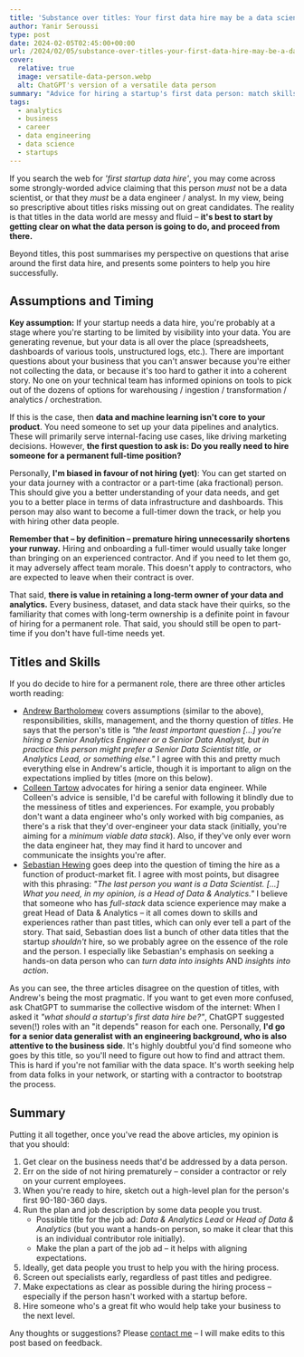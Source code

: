 ```yaml
---
title: 'Substance over titles: Your first data hire may be a data scientist'
author: Yanir Seroussi
type: post
date: 2024-02-05T02:45:00+00:00
url: /2024/02/05/substance-over-titles-your-first-data-hire-may-be-a-data-scientist/
cover:
  relative: true
  image: versatile-data-person.webp
  alt: ChatGPT's version of a versatile data person
summary: "Advice for hiring a startup's first data person: match skills to business needs, consider contractors, and get help from data people."
tags:
  - analytics
  - business
  - career
  - data engineering
  - data science
  - startups
---
```


If you search the web for _'first startup data hire'_, you may come across some strongly-worded advice claiming that this person _must_ not be a data scientist, or that they _must_ be a data engineer / analyst. In my view, being so prescriptive about titles risks missing out on great candidates. The reality is that titles in the data world are messy and fluid &ndash; **it's best to start by getting clear on what the data person is going to do, and proceed from there.**

Beyond titles, this post summarises my perspective on questions that arise around the first data hire, and presents some pointers to help you hire successfully.

## Assumptions and Timing

**Key assumption:** If your startup needs a data hire, you're probably at a stage where you're starting to be limited by visibility into your data. You are generating revenue, but your data is all over the place (spreadsheets, dashboards of various tools, unstructured logs, etc.). There are important questions about your business that you can't answer because you're either not collecting the data, or because it's too hard to gather it into a coherent story. No one on your technical team has informed opinions on tools to pick out of the dozens of options for warehousing / ingestion / transformation / analytics / orchestration.

If this is the case, then **data and machine learning isn't core to your product**. You need someone to set up your data pipelines and analytics. These will primarily serve internal-facing use cases, like driving marketing decisions. However, **the first question to ask is: Do you really need to hire someone for a permanent full-time position?**

Personally, **I'm biased in favour of not hiring (yet)**: You can get started on your data journey with a contractor or a part-time (aka fractional) person. This should give you a better understanding of your data needs, and get you to a better place in terms of data infrastructure and dashboards. This person may also want to become a full-timer down the track, or help you with hiring other data people.

**Remember that &ndash; by definition &ndash; premature hiring unnecessarily shortens your runway.** Hiring and onboarding a full-timer would usually take longer than bringing on an experienced contractor. And if you need to let them go, it may adversely affect team morale. This doesn't apply to contractors, who are expected to leave when their contract is over.

That said, **there is value in retaining a long-term owner of your data and analytics.** Every business, dataset, and data stack have their quirks, so the familiarity that comes with long-term ownership is a definite point in favour of hiring for a permanent role. That said, you should still be open to part-time if you don't have full-time needs yet.

## Titles and Skills

If you do decide to hire for a permanent role, there are three other articles worth reading:

* [Andrew Bartholomew](https://www.abartholomew.com/writing/your-first-data-hire) covers assumptions (similar to the above), responsibilities, skills, management, and the thorny question of _titles_. He says that the person's title is _"the least important question \[...\] you're hiring a Senior Analytics Engineer or a Senior Data Analyst, but in practice this person might prefer a Senior Data Scientist title, or Analytics Lead, or something else."_ I agree with this and pretty much everything else in Andrew's article, though it is important to align on the expectations implied by titles (more on this below).
* [Colleen Tartow](https://thesequel.substack.com/p/your-first-data-hire) advocates for hiring a senior data engineer. While Colleen's advice is sensible, I'd be careful with following it blindly due to the messiness of titles and experiences. For example, you probably don't want a data engineer who's only worked with big companies, as there's a risk that they'd over-engineer your data stack (initially, you're aiming for a _minimum viable data stack_). Also, if they've only ever worn the data engineer hat, they may find it hard to uncover and communicate the insights you're after.
* [Sebastian Hewing](https://www.linkedin.com/pulse/when-how-hire-your-startups-first-data-person-sebastian-hewing/) goes deep into the question of timing the hire as a function of product-market fit. I agree with most points, but disagree with this phrasing: _"The last person you want is a Data Scientist. \[...\] What you need, in my opinion, is a Head of Data & Analytics."_ I believe that someone who has _full-stack_ data science experience may make a great Head of Data & Analytics &ndash; it all comes down to skills and experiences rather than past titles, which can only ever tell a part of the story. That said, Sebastian does list a bunch of other data titles that the startup _shouldn't_ hire, so we probably agree on the essence of the role and the person. I especially like Sebastian's emphasis on seeking a hands-on data person who can _turn data into insights_ AND _insights into action_.

As you can see, the three articles disagree on the question of titles, with Andrew's being the most pragmatic. If you want to get even more confused, ask ChatGPT to summarise the collective wisdom of the internet: When I asked it _"what should a startup's first data hire be?"_, ChatGPT suggested seven(!) roles with an "it depends" reason for each one. Personally, **I'd go for a senior data generalist with an engineering background, who is also attentive to the business side**. It's highly doubtful you'd find someone who goes by this title, so you'll need to figure out how to find and attract them. This is hard if you're not familiar with the data space. It's worth seeking help from data folks in your network, or starting with a contractor to bootstrap the process.

## Summary

Putting it all together, once you've read the above articles, my opinion is that you should:

1. Get clear on the business needs that'd be addressed by a data person.
2. Err on the side of not hiring prematurely &ndash; consider a contractor or rely on your current employees.
3. When you're ready to hire, sketch out a high-level plan for the person's first 90-180-360 days.
4. Run the plan and job description by some data people you trust.
    * Possible title for the job ad: _Data & Analytics Lead_ or _Head of Data & Analytics_ (but you want a hands-on person, so make it clear that this is an individual contributor role initially).
    * Make the plan a part of the job ad &ndash; it helps with aligning expectations.
5. Ideally, get data people you trust to help you with the hiring process.
6. Screen out specialists early, regardless of past titles and pedigree.
7. Make expectations as clear as possible during the hiring process &ndash; especially if the person hasn't worked with a startup before.
8. Hire someone who's a great fit who would help take your business to the next level.

Any thoughts or suggestions? Please [contact me](https://yanirseroussi.com/contact/) &ndash; I will make edits to this post based on feedback.

